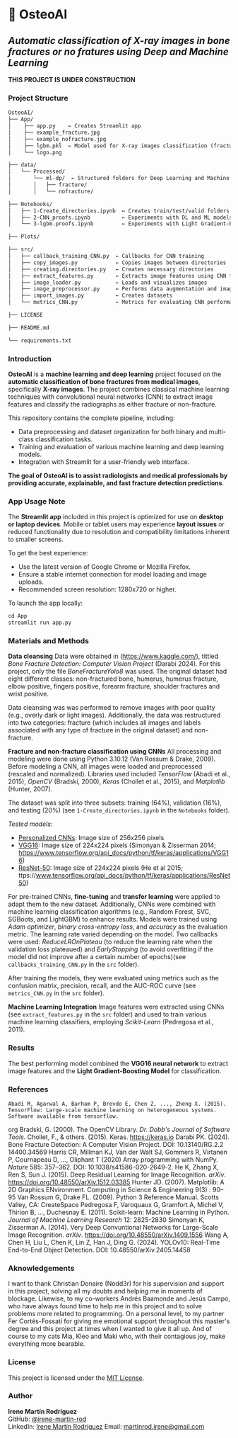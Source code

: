 # 🦴 **OsteoAI**  
## *Automatic classification of X-ray images in bone fractures or no fratures using Deep and Machine Learning*  

**THIS PROJECT IS UNDER CONSTRUCTION**

### **Project Structure**

``` markdown
OsteoAI/
├── App/
│    ├── app.py    ← Creates Streamlit app
│    ├── example_fracture.jpg
│    ├── example_nofracture.jpg
│    ├── lgbm.pkl  ← Model used for X-ray images classification (fracture vs non-fracture)
│    └── logo.png

├── data/
│   └── Processed/
│       └── ml-dp/  ← Structured folders for Deep Learning and Machine Learning models
│       │   ├── fracture/
│       │   └── nofracture/

├── Notebooks/
│   ├── 1-Create_directories.ipynb  ← Creates train/test/valid folders inside /ml-dp/
│   ├── 2-CNN_proofs.ipynb          ← Experiments with DL and ML models
│   └── 3-lgbm.proofs.ipynb         ← Experiments with Light Gradient-Boosting Model

├── Plots/

├── src/
│   ├── callback_training_CNN.py  ← Callbacks for CNN training
│   ├── copy_images.py            ← Copies images between directories
│   ├── creating.directories.py   ← Creates necessary directories
│   ├── extract_features.py       ← Extracts image features using CNN for ML model training
│   ├── image_loader.py           ← Loads and visualizes images
│   ├── image_preprocessor.py     ← Performs data augmentation and image normalization
│   ├── import_images.py          ← Creates datasets
│   └── metrics_CNN.py            ← Metrics for evaluating CNN performance (accuracy, loss, confusion matrix, AUC-ROC curve)

├── LICENSE

├── README.md

└── requirements.txt
```

### **Introduction**

**OsteoAI** is a **machine learning and deep learning** project focused on the **automatic classification of bone fractures from medical images**, specifically **X-ray images**. The project combines classical machine learning techniques with convolutional neural networks (CNN) to extract image features and classify the radiographs as either fracture or non-fracture.

This repository contains the complete pipeline, including:
- Data preprocessing and dataset organization for both binary and multi-class classification tasks.
- Training and evaluation of various machine learning and deep learning models.
- Integration with Streamlit for a user-friendly web interface.

**The goal of OsteoAI is to assist radiologists and medical professionals by providing accurate, explainable, and fast fracture detection predictions**.

### **App Usage Note**

The **Streamlit app** included in this project is optimized for use on **desktop or laptop devices**.
Mobile or tablet users may experience **layout issues** or reduced functionality due to resolution and compatibility limitations inherent to smaller screens.

To get the best experience:
- Use the latest version of Google Chrome or Mozilla Firefox.
- Ensure a stable internet connection for model loading and image uploads.
- Recommended screen resolution: 1280x720 or higher.

To launch the app locally:
``` python
cd App
streamlit run app.py
```


### **Materials and Methods**

**Data cleansing**
Data were obtained in (https://www.kaggle.com/), tittled *Bone Fracture Detection: Computer Vision Project* (Darabi 2024). For this project, only the file *BoneFractureYolo8* was used. The original dataset had eight different classes: non-fractured bone, humerus, humerus fracture, elbow positive, fingers positive, forearm fracture, shoulder fractures and wrist positive. 

Data cleansing was was performed to remove images with poor quality (e.g., overly dark or light images). Additionally, the data was restructured into two categories: fracture (which includes all images and labels associated with any type of fracture in the original dataset) and non-fracture.

**Fracture and non-fracture classification using CNNs**
All processing and modeling were done using Python 3.10.12 (Van Rossum & Drake, 2009). Before modeling a CNN, all images were loaded and preprocessed (rescaled and normalized). Libraries used included *TensorFlow* (Abadi et al., 2015), *OpenCV* (Bradski, 2000), *Keras* (Chollet et al., 2015), and *Matplotlib* (Hunter, 2007).

The dataset was split into three subsets: training (64%), validation (16%), and testing (20%) (see `1-Create_directories.ipynb` in the `Notebooks` folder).

*Tested models*:
- <u>Personalized CNNs</u>: Image size of 256x256 pixels
- <u>VGG16</u>: Image size of 224x224 pixels (Simonyan & Zisserman 2014; https://www.tensorflow.org/api_docs/python/tf/keras/applications/VGG16)
- <u>ResNet-50</u>: Image size of 224x224 pixels (He et al 2015; ttps://www.tensorflow.org/api_docs/python/tf/keras/applications/ResNet50)


For pre-trained CNNs, **fine-tuning** and **transfer learning** were applied to adapt them to the new dataset. Additionally, CNNs were combined with machine learning classification algorithms (e.g., Random Forest, SVC, SGBoots, and LightGBM) to enhance results.  Models were trained using *Adam optimizer*, *binary cross-entropy loss*, and *accuracy* as the evaluation metric. The learning rate varied depending on the model. Two callbacks were used: *ReduceLROnPlateau* (to reduce the learning rate when the validation loss plateaued) and *EarlyStopping* (to avoid overfitting if the model did not improve after a certain number of epochs)(see `callbacks_training_CNN.py` in the `src` folder).

After training the models, they were evaluated using metrics such as the confusion matrix, precision, recall, and the AUC-ROC curve (see `metrics_CNN.py` in the `src` folder).

**Machine Learning Integration**
Image features were extracted using CNNs (see `extract_features.py` in the `src` folder) and used to train various machine learning classifiers, employing *Scikit-Learn* (Pedregosa et al., 2011).


### **Results**

The best performing model combined the **VGG16 neural network** to extract image features and the **Light Gradient-Boosting Model** for classification.


### **References**

    Abadi M, Agarwal A, Barham P, Brevdo E, Chen Z, ..., Zheng X. (2015). TensorFlow: Large-scale machine learning on heterogeneous systems. Software available from tensorflow.
org
    Bradski, G. (2000). The OpenCV Library. *Dr. Dobb's Journal of Software Tools*.
    Chollet, F., & others. (2015). Keras. https://keras.io
    Darabi PK. (2024). Bone Fracture Detection: A Computer Vision Project. DOI: 10.13140/RG.2.2 
14400.34569
    Harris CR, Millman KJ, Van der Walt SJ, Gommers R, Virtanen P, Cournapeau D, ..., Oliphant T
(2020) Array programming with NumPy. *Nature* 585: 357–362. DOI: 10.1038/s41586-020-2649-2. 
    He K, Zhang X, Ren S, Sun J. (2015). Deep Residual Learning for Image Recognition. *arXiv*. https://doi.org/10.48550/arXiv.1512.03385
    Hunter JD. (2007). Matplotlib: A 2D Graphics ENvironment. Computing in Science & Engineering 9(3)
: 90–95 Van Rossum G, Drake FL. (2009). Python 3 Reference Manual. Scotts Valley, CA: CreateSpace
    Pedregosa F, Varoquaux G, Gramfort A, Michel V, Thirion B, ..., Duchesnay E. (2011). Scikit-learn: Machine Learning in Python. *Journal of Machine Learning Research* 12:
2825-2830
    Simonyan K, Zisserman A. (2014). Very Deep Convuntional Networks for Large-Scale Image Recognition. *arXiv*. https://doi.org/10.48550/arXiv.1409.1556
    Wang A, Chen H, Liu L, Chen K, Lin Z, Han J, Ding G. (2024). YOLOv10: Real-Time End-to-End 
Object Detection. DOI: 10.48550/arXiv.2405.14458


### **Aknowledgements**

I want to thank Christian Donaire (Nodd3r) for his supervision and support in this project, solving all my doubts and helping me in moments of blockage. Likewise, to my co-workers Andrés Baamonde and Jesús Campo, who have always found time to help me in this project and to solve problems more related to programming. On a personal level, to my partner Fer Cortés-Fossati for giving me emotional support throughout this master's degree and this project at times when I wanted to give it all up. And of course to my cats Mia, Kleo and Maki who, with their contagious joy, make everything more bearable.


### **License**

This project is licensed under the [MIT License](./LICENSE).


### **Author**

**Irene Martín Rodríguez**  
GitHub: [@irene-martin-rod](https://github.com/irene-martin-rod)  
LinkedIn: [Irene Martín Rodríguez](www.linkedin.com/in/irenemartin-rodriguez)
Email: martinrod.irene@gmail.com